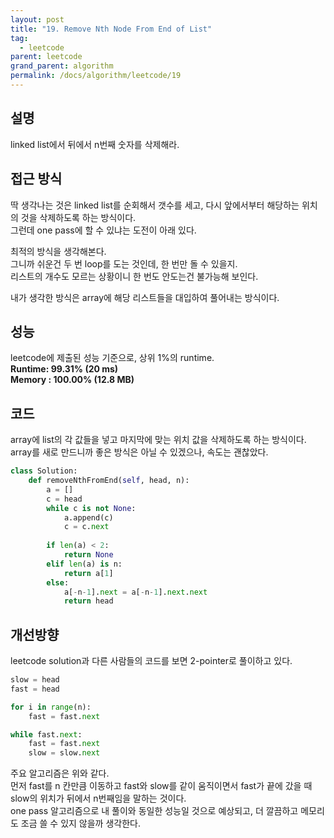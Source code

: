```yaml
---
layout: post
title: "19. Remove Nth Node From End of List"
tag:
  - leetcode
parent: leetcode
grand_parent: algorithm
permalink: /docs/algorithm/leetcode/19
---
```


## 설명
linked list에서 뒤에서 n번째 숫자를 삭제해라. 

## 접근 방식
딱 생각나는 것은 linked list를 순회해서 갯수를 세고, 다시 앞에서부터 해당하는 위치의 것을 삭제하도록 하는 방식이다.  
그런데 one pass에 할 수 있냐는 도전이 아래 있다.

최적의 방식을 생각해본다.  
그니까 쉬운건 두 번 loop를 도는 것인데, 한 번만 돌 수 있을지.  
리스트의 개수도 모르는 상황이니 한 번도 안도는건 불가능해 보인다.

내가 생각한 방식은 array에 해당 리스트들을 대입하여 풀어내는 방식이다.

## 성능
leetcode에 제출된 성능 기준으로, 상위 1%의 runtime.  
**Runtime: 99.31% (20 ms)**  
**Memory : 100.00% (12.8 MB)**

## 코드
array에 list의 각 값들을 넣고 마지막에 맞는 위치 값을 삭제하도록 하는 방식이다.  
array를 새로 만드니까 좋은 방식은 아닐 수 있겠으나, 속도는 괜찮았다.  
```python
class Solution:
    def removeNthFromEnd(self, head, n):
        a = []
        c = head
        while c is not None:
            a.append(c)
            c = c.next
     
        if len(a) < 2:
            return None
        elif len(a) is n:
            return a[1]
        else:
            a[-n-1].next = a[-n-1].next.next
            return head
```

## 개선방향
leetcode solution과 다른 사람들의 코드를 보면 2-pointer로 풀이하고 있다.  
```python
slow = head
fast = head

for i in range(n):
    fast = fast.next

while fast.next:
    fast = fast.next
    slow = slow.next
```
주요 알고리즘은 위와 같다.  
먼저 fast를 n 칸만큼 이동하고 fast와 slow를 같이 움직이면서 fast가 끝에 갔을 때 slow의 위치가 뒤에서 n번째임을 말하는 것이다.  
one pass 알고리즘으로 내 풀이와 동일한 성능일 것으로 예상되고, 더 깔끔하고 메모리도 조금 쓸 수 있지 않을까 생각한다.
